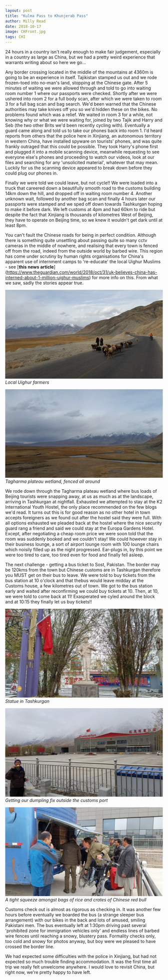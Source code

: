 ```yaml
---
layout: post
title: "Kulma Pass to Khunjerab Pass"
author: Milly Read
date: 2018-10-17
image: CHFront.jpg
tags: CHI
--- 
```


24 hours in a country isn't really enough to make fair judgement, especially in a country as large as China, but we had a pretty weird experience that warrants writing about so here we go...

Any border crossing located in the middle of the mountains at 4360m is going to be an experience in itself. Tajikistan stamped us out and we rode frozen-toed into no-man's land, stopping at the Chinese gate. After 5 minutes of waiting we were allowed through and told to go into waiting room number 1 where our passports were checked. Shortly after we were ushered into room 2 for a full body scan, after which we were taken to room 3 for a full bag scan and bag search. We'd been warned that the Chinese authorities may take knives off you so we'd hidden these on the bikes. No problems found which was a relief. We waited in room 3 for a while, not knowing why or what we were waiting for, joined by two Tajik and Harry and Seb (the two other Brits we'd been recently cycling with). Eventually a guard came along and told us to take our phones back into room 1. I'd heard reports from others that the police here in Xinjiang, an autonomous territory in western China, have installed spyware on tourists' phones, and was quite frankly outraged that this could be possible. They took Harry's phone first and plugged it into a mobile scanning device, meanwhile requesting to see everyone else's phones and proceeding to watch our videos, look at our files and searching for any 'unsolicited material', whatever that may mean. Luckily for us the scanning device appeared to break down before they could plug our phones in.

Finally we were told we could leave, but not cycle!! We were loaded into a truck that careered down a beautifully smooth road to the customs building 14km down the hill, and dropped off in waiting room number 4. Another unknown wait, followed by another bag scan and finally 4 hours later our passports were stamped and we sped off down towards Tashkurgan hoping to make it before dark. We left customs at 4pm and had 60km to ride but despite the fact that Xinjiang is thousands of kilometres West of Beijing, they have to operate on Beijing time, so we knew it wouldn't get dark until at least 8pm.  

You can't fault the Chinese roads for being in perfect condition. Although there is something quite unsettling about passing quite so many cctv cameras in the middle of nowhere, and realising that every town is fenced off from the road, indeed from the outside world by barbed wire. This region has come under scrutiny by human rights organisations for China's apparent use of internment camps to 're-educate' the local Uighur Muslims - see [**this news article**] (https://www.theguardian.com/world/2018/oct/31/uk-believes-china-has-interned-about-1-million-uighur-muslims) for more info on this.  From what we saw, sadly the stories appear true. 

![CHLocals](assets/img/CHLocals.jpg) *Local Uighur farmers*  

![CHWetland](assets/img/CHWetland.jpg) *Tagharma plateau wetland, fenced all around*

We rode down through the Tagharma plateau wetland where bus loads of Beijing tourists were snapping away, at us as much as at the landscape, arriving in Tashkurgan at nightfall. Exhausted we attempted to stay at the K2 International Youth Hostel, the only place recommended on the few blogs we'd read. It turns out this is for good reason as no other hotel in town accepts foreigners as we found out after the hostel said they were full. With all options exhausted we pleaded back at the hostel where the nice security guard rang a friend and said we could stay at the Europa Gardens Hotel. Except, after negotiating a cheap room price we were soon told that the room was suddenly booked and we couldn't stay! We could however stay in their business lounge, a sort of airport lounge room with 100 lounge chairs which noisily filled up as the night progressed. Ear-plugs in, by this point we were too tired to care, too tired even for food and finally fell asleep. 

The next challenge - getting a bus ticket to Sost, Pakistan. The border may be 120kms from the town but Chinese customs are in Tashkurgan therefore you MUST get on their bus to leave. We were told to buy tickets from the bus station at 10 o'clock and that thebus would leave midday at the Customs house, a few kilometres out of town. We got to the bus station early and waited after reconfirming we could buy tickets at 10. Then, at 10, we were told to come back at 11! Exasperated we cyled around the block and at 10:15 they finally let us buy tickets!! 

![CHSoldier](assets/img/CHSoldier.jpg) *Statue in Tashkurgan*

![CHKunjerab](assets/img/CHKhunjerab.jpg) *Getting our dumpling fix outside the customs port*  

![CHBike](assets/img/CHBike.jpg) *A tight squeeze amongst bags of rice and crates of Chinese red bull*

Customs check out is almost as rigorous as checking in. It was another few hours before eventually we boarded the bus (a strange sleeper bus arrangement) with our bikes in the back and lots of amused, smiling Pakistani men. The bus eventually left at 1:30pm driving past several 'prohibited zone for immigration vehicles only' and endless lines of barbed wire fences until reaching a snowy, blustery pass. Formality checks only, too cold and snowy for photos anyway, but boy were we pleased to have crossed the border line.

We had expected some difficulties with the police in Xinjiang, but had not expected so much trouble finding accommodation. It was the first time all trip we really felt unwelcome anywhere. I would love to revisit China, but right now, we're pretty happy to have left.
